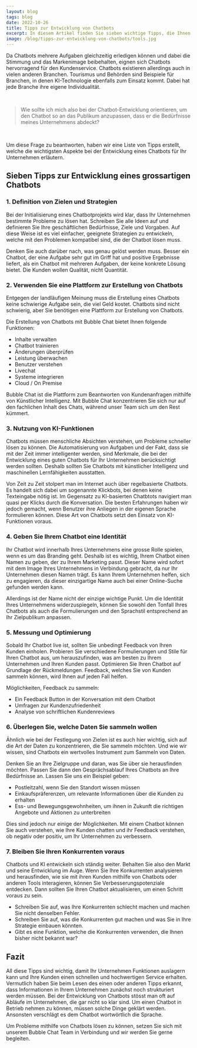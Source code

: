 ```yaml
---
layout: blog
tags: blog
date: 2022-10-26
title: Tipps zur Entwicklung von Chatbots
excerpt: In diesem Artikel finden Sie sieben wichtige Tipps, die Ihnen bei der Entwicklung Ihres Chatbots helfen werden.
image: /blog/tipps-zur-entwicklung-von-chatbots/tools.jpg
---
```


Da Chatbots mehrere Aufgaben gleichzeitig erledigen können und dabei die Stimmung und das Markenimage beibehalten, eignen sich Chatbots hervorragend für den Kundenservice. Chatbots existieren allerdings auch in vielen anderen Branchen. Tourismus und Behörden sind Beispiele für Branchen, in denen KI-Technologie ebenfalls zum Einsatz kommt. Dabei hat jede Branche ihre eigene Individualität. 

<br/>

> Wie sollte ich mich also bei der Chatbot-Entwicklung orientieren, um den Chatbot so an das Publikum anzupassen, dass er die Bedürfnisse meines Unternehmens abdeckt?

<br/>

Um diese Frage zu beantworten, haben wir eine Liste von Tipps erstellt, welche die wichtigsten Aspekte bei der Entwicklung eines Chatbots für Ihr Unternehmen erläutern.

## Sieben Tipps zur Entwicklung eines grossartigen Chatbots

### 1. Definition von Zielen und Strategien

Bei der Initialisierung eines Chatbotprojekts wird klar, dass Ihr Unternehmen bestimmte Probleme zu lösen hat. Schreiben Sie alle Ideen auf und definieren Sie Ihre geschäftlichen Bedürfnisse, Ziele und Vorgaben. Auf diese Weise ist es viel einfacher, geeignete Strategien zu entwickeln, welche mit den Problemen kompatibel sind, die der Chatbot lösen muss.

Denken Sie auch darüber nach, was genau gelöst werden muss. Besser ein Chatbot, der eine Aufgabe sehr gut im Griff hat und positive Ergebnisse liefert, als ein Chatbot mit mehreren Aufgaben, der keine konkrete Lösung bietet. Die Kunden wollen Qualität, nicht Quantität. 

### 2. Verwenden Sie eine Plattform zur Erstellung von Chatbots

Entgegen der landläufigen Meinung muss die Erstellung eines Chatbots keine schwierige Aufgabe sein, die viel Geld kostet. Chatbots sind nicht schwierig, aber Sie benötigen eine Plattform zur Erstellung von Chatbots. 

Die Erstellung von Chatbots mit Bubble Chat bietet Ihnen folgende Funktionen:

- Inhalte verwalten
- Chatbot trainieren
- Änderungen überprüfen
- Leistung überwachen
- Benutzer verstehen
- Livechat
- Systeme integrieren
- Cloud / On Premise

Bubble Chat ist die Plattform zum Beantworten von Kunden­anfragen mithilfe von Künstlicher Intelligenz. Mit Bubble Chat konzentrieren Sie sich nur auf den fachlichen Inhalt des Chats, während unser Team sich um den Rest kümmert. 

### 3. Nutzung von KI-Funktionen

Chatbots müssen menschliche Absichten verstehen, um Probleme schneller lösen zu können. Die Automatisierung von Aufgaben und der Fakt, dass sie mit der Zeit immer intelligenter werden, sind Merkmale, die bei der Entwicklung eines guten Chatbots für Ihr Unternehmen berücksichtigt werden sollten. Deshalb sollten Sie Chatbots mit künstlicher Intelligenz und maschinellen Lernfähigkeiten ausstatten.

Von Zeit zu Zeit stolpert man im Internet auch über regelbasierte Chatbots. Es handelt sich dabei um sogenannte Klickbots, bei denen keine Texteingabe nötig ist. Im Gegensatz zu KI-basierten Chatbtots navigiert man quasi per Klicks durch die Konversation. Die besten Erfahrungen haben wir jedoch gemacht, wenn Benutzer ihre Anliegen in der eigenen Sprache formulieren können. Diese Art von Chatbots setzt den Einsatz von KI-Funktionen voraus.

### 4. Geben Sie Ihrem Chatbot eine Identität

Ihr Chatbot wird innerhalb Ihres Unternehmens eine grosse Rolle spielen, wenn es um das Branding geht. Deshalb ist es wichtig, Ihrem Chatbot einen Namen zu geben, der zu Ihrem Marketing passt. Dieser Name wird sofort mit dem Image Ihres Unternehmens in Verbindung gebracht, da nur Ihr Unternehmen diesen Namen trägt. Es kann Ihrem Unternehmen helfen, sich zu engagieren, da dieser einzigartige Name auch bei einer Online-Suche gefunden werden kann. 

Allerdings ist der Name nicht der einzige wichtige Punkt. Um die Identität Ihres Unternehmens widerzuspiegeln, können Sie sowohl den Tonfall Ihres Chatbots als auch die Formulierungen und den Sprachstil entsprechend an Ihr Zielpublikum anpassen.

### 5. Messung und Optimierung

Sobald Ihr Chatbot live ist, sollten Sie unbedingt Feedback von Ihren Kunden einholen. Probieren Sie verschiedene Formulierungen und Stile für Ihren Chatbot aus, um herauszufinden, was am besten zu Ihrem Unternehmen und Ihren Kunden passt. Optimieren Sie Ihren Chatbot auf Grundlage der Rückmeldungen. Feedback, welches Sie von Kunden sammeln können, wird Ihnen auf jeden Fall helfen. 

Möglichkeiten, Feedback zu sammeln:

- Ein Feedback Button in der Konversation mit dem Chatbot
- Umfragen zur Kundenzufriedenheit
- Analyse von schriftlichen Kundenreviews

### 6. Überlegen Sie, welche Daten Sie sammeln wollen

Ähnlich wie bei der Festlegung von Zielen ist es auch hier wichtig, sich auf die Art der Daten zu konzentrieren, die Sie sammeln möchten. Und wie wir wissen, sind Chatbots ein wertvolles Instrument zum Sammeln von Daten.

Denken Sie an Ihre Zielgruppe und daran, was Sie über sie herausfinden möchten. Passen Sie dann den Gesprächsablauf Ihres Chatbots an Ihre Bedürfnisse an. Lassen Sie uns ein Beispiel geben:

- Postleitzahl, wenn Sie den Standort wissen müssen
- Einkaufspräferenzen, um relevante Informationen über die Kunden zu erhalten
- Ess- und Bewegungsgewohnheiten, um ihnen in Zukunft die richtigen Angebote und Aktionen zu unterbreiten

Dies sind jedoch nur einige der Möglichkeiten. Mit einem Chatbot können Sie auch verstehen, wie Ihre Kunden chatten und ihr Feedback verstehen, ob negativ oder positiv, um Ihr Unternehmen zu verbessern.

### 7. Bleiben Sie Ihren Konkurrenten voraus

Chatbots und KI entwickeln sich ständig weiter. Behalten Sie also den Markt und seine Entwicklung im Auge. Wenn Sie Ihre Konkurrenten analysieren und herausfinden, wie sie mit ihren Kunden mithilfe von Chatbots oder anderen Tools interagieren, können Sie Verbesserungspotenziale entdecken. Dann sollten Sie Ihren Chatbot aktualisieren, um einen Schritt voraus zu sein.

- Schreiben Sie auf, was Ihre Konkurrenten schlecht machen und machen Sie nicht denselben Fehler.
- Schreiben Sie auf, was die Konkurrenten gut machen und was Sie in Ihre Strategie einbauen könnten. 
- Gibt es eine Funktion, welche die Konkurrenten verwenden, die Ihnen bisher nicht bekannt war?

## Fazit

All diese Tipps sind wichtig, damit Ihr Unternehmen Funktionen auslagern kann und Ihre Kunden einen schnellen und hochwertigen Service erhalten. Vermutlich haben Sie beim Lesen des einen oder anderen Tipps erkannt, dass Informationen in Ihrem Unternehmen zunächst noch strukturiert werden müssen. Bei der Entwicklung von Chatbots stösst man oft auf Abläufe im Unternehmen, die gar nicht so klar sind. Um einen Chatbot in Betrieb nehmen zu können, müssen solche Dinge geklärt werden. Ansonsten verschlägt es dem Chatbot wortwörtlich die Sprache.


Um Probleme mithilfe von Chatbots lösen zu können, setzen Sie sich mit unserem Bubble Chat Team in Verbindung und wir werden Sie gerne begleiten.
